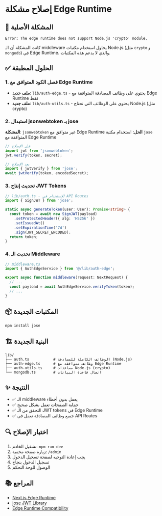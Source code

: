 # إصلاح مشكلة Edge Runtime

## 🚨 المشكلة الأصلية

```
Error: The edge runtime does not support Node.js 'crypto' module.
```

كانت المشكلة أن الـ middleware يحاول استخدام مكتبات Node.js (مثل `crypto` و `mongodb`) في Edge Runtime، والذي لا يدعم هذه المكتبات.

## ✅ الحلول المطبقة

### 1. فصل الكود المتوافق مع Edge Runtime

- **ملف جديد**: `lib/auth-edge.ts` - يحتوي على وظائف المصادقة المتوافقة مع Edge Runtime فقط
- **ملف جديد**: `lib/auth-utils.ts` - يحتوي على الوظائف التي تحتاج Node.js (مثل crypto)

### 2. استبدال jsonwebtoken بـ jose

**المشكلة**: `jsonwebtoken` غير متوافق مع Edge Runtime
**الحل**: استخدام مكتبة `jose` المتوافقة مع Edge Runtime

```typescript
// قبل الإصلاح
import jwt from 'jsonwebtoken';
jwt.verify(token, secret);

// بعد الإصلاح
import { jwtVerify } from 'jose';
await jwtVerify(token, encodedSecret);
```

### 3. تحديث إنتاج JWT Tokens

```typescript
// lib/auth.ts - للاستخدام في API Routes
import { SignJWT } from 'jose';

static async generateToken(user: User): Promise<string> {
  const token = await new SignJWT(payload)
    .setProtectedHeader({ alg: 'HS256' })
    .setIssuedAt()
    .setExpirationTime('7d')
    .sign(JWT_SECRET_ENCODED);
  return token;
}
```

### 4. تحديث الـ Middleware

```typescript
// middleware.ts
import { AuthEdgeService } from '@/lib/auth-edge';

export async function middleware(request: NextRequest) {
  // ...
  const payload = await AuthEdgeService.verifyToken(token);
  // ...
}
```

## 📦 المكتبات الجديدة

```bash
npm install jose
```

## 🏗️ البنية الجديدة

```
lib/
├── auth.ts           # الوظائف الكاملة للمصادقة (Node.js)
├── auth-edge.ts      # وظائف متوافقة مع Edge Runtime
├── auth-utils.ts     # مساعدات Node.js (crypto)
└── mongodb.ts        # اتصال قاعدة البيانات
```

## ✨ النتيجة

- ✅ الـ middleware يعمل بدون أخطاء
- ✅ حماية الصفحات تعمل بشكل صحيح
- ✅ التحقق من الـ JWT tokens في Edge Runtime
- ✅ جميع وظائف المصادقة تعمل في API Routes

## 🔍 اختبار الإصلاح

1. تشغيل الخادم: `npm run dev`
2. زيارة صفحة محمية: `/admin`
3. يجب إعادة التوجيه لصفحة تسجيل الدخول
4. تسجيل الدخول بنجاح
5. الوصول للوحة التحكم

## 📚 المراجع

- [Next.js Edge Runtime](https://nextjs.org/docs/app/api-reference/edge)
- [jose JWT Library](https://github.com/panva/jose)
- [Edge Runtime Compatibility](https://edge-runtime.vercel.app/packages)
